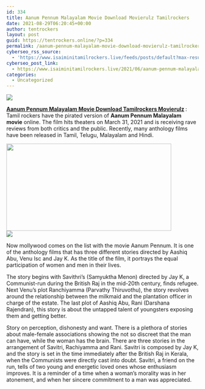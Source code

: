 ```yaml
---
id: 334
title: Aanum Pennum Malayalam Movie Download Movierulz Tamilrockers
date: 2021-08-29T06:20:45+00:00
author: tentrockers
layout: post
guid: https://tentrockers.online/?p=334
permalink: /aanum-pennum-malayalam-movie-download-movierulz-tamilrockers/
cyberseo_rss_source:
  - 'https://www.isaiminitamilrockers.live/feeds/posts/default?max-results=150&start-index=1'
cyberseo_post_link:
  - https://www.isaiminitamilrockers.live/2021/06/aanum-pennum-malayalam-movie-download.html
categories:
  - Uncategorized
---
```

<div class="media_block">
  <img src="https://1.bp.blogspot.com/-V7MjTtrLhRc/YNvjX8rg41I/AAAAAAAAA-Q/3vyWo3k_mHQW6XCMt-e3MGHm3XDGsUVuQCLcBGAsYHQ/s72-w432-h228-c/aanumpennum-1624959147.jpg" class="media_thumbnail" />
</div>

<meta content="Aanum Pennum Malayalam Movie Download Tamilrockers Movierulz &nbsp; : Tamil rockers have the pirated version of&nbsp; Aanum Pennum Malayalam movie &nbsp;on..." name="twitter:description" />

  


<center>
</center>

**[Aanum Pennum Malayalam Movie Download Tamilrockers Movierulz](https://www.tamilrockers.co.nz/aanum-pennum-malayalam-movie-download-tamilrockers/)&nbsp;**: Tamil rockers have the pirated version of&nbsp;**Aanum Pennum Malayalam movie**&nbsp;online. The film hits theaters on March 31, 2021 and is receiving rave reviews from both critics and the public. Recently, many anthology films have been released in Tamil, Telugu, Malayalam and Hindi.

<div class="separator">
  <a href="https://1.bp.blogspot.com/-V7MjTtrLhRc/YNvjX8rg41I/AAAAAAAAA-Q/3vyWo3k_mHQW6XCMt-e3MGHm3XDGsUVuQCLcBGAsYHQ/s600/aanumpennum-1624959147.jpg"><img loading="lazy" border="0" data-original-height="338" data-original-width="600" height="228" src="https://1.bp.blogspot.com/-V7MjTtrLhRc/YNvjX8rg41I/AAAAAAAAA-Q/3vyWo3k_mHQW6XCMt-e3MGHm3XDGsUVuQCLcBGAsYHQ/w432-h228/aanumpennum-1624959147.jpg" width="432" /></a>
</div>



<div class="separator">
  <a href="https://bonepa.com/1d8ec7348b/2b6fd1dd06/?placementName=default"><img border="0" data-original-height="250" data-original-width="300" src="https://1.bp.blogspot.com/-nfbzYVobUik/YMlpOerzdgI/AAAAAAAAA3Y/aAupsOUs_WMY6Lv7R1OtZhI6OqaRh-YAwCPcBGAYYCw/s0/e854879156f0849f3d27a89db88ed039.png" /></a>
</div>

Now mollywood comes on the list with the movie Aanum Pennum. It is one of the anthology films that has three different stories directed by Aashiq Abu, Venu Isc and Jay K. As the title of the film, it portrays the equal participation of women and men in their lives.

The story begins with Savithri’s (Samyuktha Menon) directed by Jay K, a Communist-run during the British Raj in the mid-20th century, finds refugee. Next Venu’s plot Ranchiyamma (Parvathy Thiruvothu), the story revolves around the relationship between the milkmaid and the plantation officer in charge of the estate. The last plot of Aashiq Abu, Rani (Darshana Rajendran), this story is about the untapped talent of youngsters exposing them and getting better.

Story on perception, dishonesty and want. There is a plethora of stories about male-female associations showing the not so discreet that the man can have, while the woman has the brain. There are three stories in the arrangement of Savitri, Rachiyamma and Rani. Savitri is composed by Jay K, and the story is set in the time immediately after the British Raj in Kerala, when the Communists were directly cast into doubt. Savitri, a friend on the run, tells of two young and energetic loved ones whose enthusiasm improves. It is a reminder of a time when a woman’s morality was in her atonement, and when her sincere commitment to a man was appreciated.

<center>
</center>